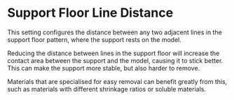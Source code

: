 Support Floor Line Distance
====
This setting configures the distance between any two adjacent lines in the support floor pattern, where the support rests on the model.

Reducing the distance between lines in the support floor will increase the contact area between the support and the model, causing it to stick better. This can make the support more stable, but also harder to remove. 

Materials that are specialised for easy removal can benefit greatly from this, such as materials with different shrinkage ratios or soluble materials.